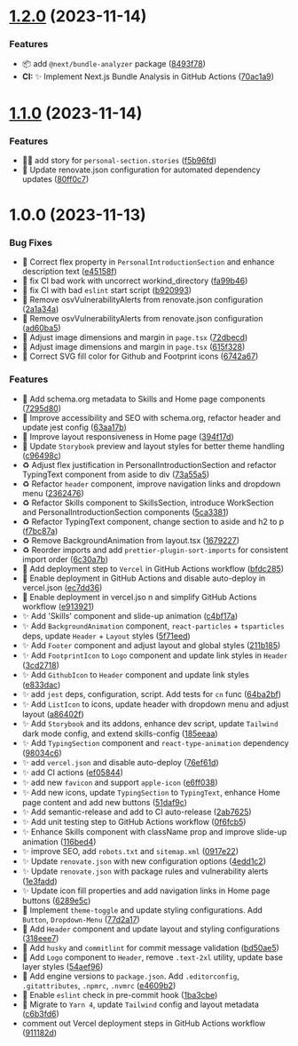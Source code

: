 # [1.2.0](https://github.com/velenyx/velenyx-website/compare/v1.1.0...v1.2.0) (2023-11-14)


### Features

* :package: add `@next/bundle-analyzer` package ([8493f78](https://github.com/velenyx/velenyx-website/commit/8493f782ce670fe64269d4e0dbff15ab9139c10b))
* **CI:** ✨ Implement Next.js Bundle Analysis in GitHub Actions ([70ac1a9](https://github.com/velenyx/velenyx-website/commit/70ac1a9ec426d090cff7b18232611362d95abcd7))

# [1.1.0](https://github.com/velenyx/velenyx-website/compare/v1.0.0...v1.1.0) (2023-11-14)


### Features

* :technologist: add story for `personal-section.stories` ([f5b96fd](https://github.com/velenyx/velenyx-website/commit/f5b96fddf56b33c3cbc23c4420b7302f080f15ca))
* :wrench: Update renovate.json configuration for automated dependency updates ([80ff0c7](https://github.com/velenyx/velenyx-website/commit/80ff0c7c9f60882c0eaa102c0a26552e88d06980))

# 1.0.0 (2023-11-13)


### Bug Fixes

* :bug: Correct flex property in `PersonalIntroductionSection` and enhance description text ([e45158f](https://github.com/velenyx/velenyx-website/commit/e45158f194e44f754b200c25e4fbcc36a4837e0e))
* :green_heart: fix CI bad work with uncorrect workind_directory ([fa99b46](https://github.com/velenyx/velenyx-website/commit/fa99b469c38e0344b28cd78a2d60aeba3195849d))
* :green_heart: fix CI with bad `eslint` start script ([b920993](https://github.com/velenyx/velenyx-website/commit/b9209930f5df700badecaf19ddb96d1b8c0ae2cb))
* :green_heart: Remove osvVulnerabilityAlerts from renovate.json configuration ([2a1a34a](https://github.com/velenyx/velenyx-website/commit/2a1a34a1caaa0fb0847341a6271583511f716666))
* :green_heart: Remove osvVulnerabilityAlerts from renovate.json configuration ([ad60ba5](https://github.com/velenyx/velenyx-website/commit/ad60ba56dbb0203af5d2c121a3bd1ff9f37f6302))
* 🎨 Adjust image dimensions and margin in `page.tsx` ([72dbecd](https://github.com/velenyx/velenyx-website/commit/72dbecd377389d5e20d9e7259d4d6aed44ce261b))
* 🎨 Adjust image dimensions and margin in `page.tsx` ([615f328](https://github.com/velenyx/velenyx-website/commit/615f328a2836a9fa82c4ec52b09dbff501bccf02))
* 🎨 Correct SVG fill color for Github and Footprint icons ([6742a67](https://github.com/velenyx/velenyx-website/commit/6742a6715d5c55822a91aa43c59c064295199e04))


### Features

* :art: Add schema.org metadata to Skills and Home page components ([7295d80](https://github.com/velenyx/velenyx-website/commit/7295d809ad4f4e0564166a49858d26c878e9c726))
* :art: Improve accessibility and SEO with schema.org, refactor header and update jest config ([63aa17b](https://github.com/velenyx/velenyx-website/commit/63aa17bb9d6e937b8d1e3c1c92ce6959e110065c))
* :art: Improve layout responsiveness in Home page ([394f17d](https://github.com/velenyx/velenyx-website/commit/394f17d84383183fac9854ce7a5330dd7bc60564))
* :art: Update `Storybook` preview and layout styles for better theme handling ([c96498c](https://github.com/velenyx/velenyx-website/commit/c96498c0fa0a418408ed3fc9152e388f930c9e22))
* :recycle: Adjust flex justification in PersonalIntroductionSection and refactor TypingText component from aside to div ([73a55a5](https://github.com/velenyx/velenyx-website/commit/73a55a52a680e8a3f4135b8e4173eb391550d64f))
* :recycle: Refactor `header` component, improve navigation links and dropdown menu ([2362476](https://github.com/velenyx/velenyx-website/commit/23624766d1fc58f1aaa24c1982d1f77f3e905ada))
* :recycle: Refactor Skills component to SkillsSection, introduce WorkSection and PersonalIntroductionSection components ([5ca3381](https://github.com/velenyx/velenyx-website/commit/5ca338111c71dee7ec8c66b16f62a21b650b214b))
* :recycle: Refactor TypingText component, change section to aside and h2 to p ([f7bc87a](https://github.com/velenyx/velenyx-website/commit/f7bc87a666619152ad795f08d305b3a374269d95))
* :recycle: Remove BackgroundAnimation from layout.tsx ([1679227](https://github.com/velenyx/velenyx-website/commit/16792279eadde052f72f2fecdc598023643793c4))
* :recycle: Reorder imports and add `prettier-plugin-sort-imports` for consistent import order ([6c30a7b](https://github.com/velenyx/velenyx-website/commit/6c30a7bbfca65307ccec212f0d1086a2954f4f46))
* :rocket: Add deployment step to `Vercel` in GitHub Actions workflow ([bfdc285](https://github.com/velenyx/velenyx-website/commit/bfdc2858c0260d60add853297503a5456c18224a))
* :rocket: Enable deployment in GitHub Actions and disable auto-deploy in vercel.json ([ec7dd36](https://github.com/velenyx/velenyx-website/commit/ec7dd3633fd65aac1998d2c7aa4fa0c19c2fbd9a))
* :rocket: Enable deployment in vercel.jso n and simplify GitHub Actions workflow ([e913921](https://github.com/velenyx/velenyx-website/commit/e913921f5acd30d508ce9d0045f1be6186ea95ea))
* :sparkles: Add 'Skills' component and slide-up animation ([c4bf17a](https://github.com/velenyx/velenyx-website/commit/c4bf17aed65a7f4a97512808c986f4732e854e5b))
* :sparkles: Add `BackgroundAnimation` component, `react-particles` + `tsparticles` deps, update `Header` + `Layout` styles ([5f71eed](https://github.com/velenyx/velenyx-website/commit/5f71eed638c687d0748021ad4d54c5ec571f1175))
* :sparkles: Add `Footer` component and adjust layout and global styles ([211b185](https://github.com/velenyx/velenyx-website/commit/211b185e333dd12ba0bb5ac87f3aa8f34710689a))
* :sparkles: Add `FootprintIcon` to `Logo` component and update link styles in `Header` ([3cd2718](https://github.com/velenyx/velenyx-website/commit/3cd27184fa12cc913b4fadd449b8967e2ac1ec8e))
* :sparkles: Add `GithubIcon` to `Header` component and update link styles ([e833dac](https://github.com/velenyx/velenyx-website/commit/e833dac9dd726aad232b0961351f628603172424))
* :sparkles: add `jest` deps, configuration, script. Add tests for `cn` func ([64ba2bf](https://github.com/velenyx/velenyx-website/commit/64ba2bf3be7c2ba1b0bebd8923f473c8dea2d7f5))
* :sparkles: Add `ListIcon` to icons, update header with dropdown menu and adjust layout ([a86402f](https://github.com/velenyx/velenyx-website/commit/a86402fcf22634f5cfcb06e5826dc99b17249f60))
* :sparkles: Add `Storybook` and its addons, enhance dev script, update `Tailwind` dark mode config, and extend skills-config ([185eeaa](https://github.com/velenyx/velenyx-website/commit/185eeaa2703c81e611271b5b063fa8c4a74e9405))
* :sparkles: Add `TypingSection` component and `react-type-animation` dependency ([98034c6](https://github.com/velenyx/velenyx-website/commit/98034c68df94a0a4ea3c7d9b4f6b04dbf1edf844))
* :sparkles: add `vercel.json` and disable auto-deploy ([76ef61d](https://github.com/velenyx/velenyx-website/commit/76ef61d31e7b49fc95036d0c3106cf63767645d1))
* :sparkles: add CI actions ([ef05844](https://github.com/velenyx/velenyx-website/commit/ef0584447adc0f35d61f505a47dbf965f737d7eb))
* :sparkles: add new `favicon` and support `apple-icon` ([e6ff038](https://github.com/velenyx/velenyx-website/commit/e6ff0382f55f838fe14a823c23ad42764e2f4c8e))
* :sparkles: Add new icons, update `TypingSection` to `TypingText`, enhance Home page content and add new buttons ([51daf9c](https://github.com/velenyx/velenyx-website/commit/51daf9cbe4e7693ee0f8554623ba5612158fe490))
* :sparkles: Add semantic-release and add to CI auto-release ([2ab7625](https://github.com/velenyx/velenyx-website/commit/2ab762540ad304fe766af0c22eafc42a2413edde))
* :sparkles: Add unit testing step to GitHub Actions workflow ([0f6fcb5](https://github.com/velenyx/velenyx-website/commit/0f6fcb52a4fcb1f7af9301f95300f3d9725b5340))
* :sparkles: Enhance Skills component with className prop and improve slide-up animation ([116bed4](https://github.com/velenyx/velenyx-website/commit/116bed4634684f96629efbc690a90cbf369cef33))
* :sparkles: improve SEO, add `robots.txt` and `sitemap.xml` ([0917e22](https://github.com/velenyx/velenyx-website/commit/0917e225d4f2011f7f4ef8a060ca8cb7e93085d2))
* :sparkles: Update `renovate.json` with new configuration options ([4edd1c2](https://github.com/velenyx/velenyx-website/commit/4edd1c214f16ed3088d11b18f5999d75b4694f68))
* :sparkles: Update `renovate.json` with package rules and vulnerability alerts ([1e3fadd](https://github.com/velenyx/velenyx-website/commit/1e3fadde6b5789924379463d21fcf48d2d711fed))
* :sparkles: Update icon fill properties and add navigation links in Home page buttons ([6289e5c](https://github.com/velenyx/velenyx-website/commit/6289e5c5faf7709be18bf40cc5540fd08fd00fc5))
* 🎨 Implement `theme-toggle` and update styling configurations. Add `Button`, `Dropdown-Menu` ([77d2a17](https://github.com/velenyx/velenyx-website/commit/77d2a17e444f1defc45d5e9f66e58c5e7a68520c))
* 🚀 Add `Header` component and update layout and styling configurations ([318eee7](https://github.com/velenyx/velenyx-website/commit/318eee7b5c58f912dce44477aec429baf8c72a1c))
* 🚀 Add `husky` and `commitlint` for commit message validation ([bd50ae5](https://github.com/velenyx/velenyx-website/commit/bd50ae5974723ead7e2d35c5705bc4e903e1732f))
* 🚀 Add `Logo` component to `Header`, remove `.text-2xl` utility, update base layer styles ([54aef96](https://github.com/velenyx/velenyx-website/commit/54aef9606e94723febddb8569dce0d57075796b3))
* 🚀 Add engine versions to `package.json`. Add `.editorconfig`, `.gitattributes`, `.npmrc`, `.nvmrc` ([e4609b2](https://github.com/velenyx/velenyx-website/commit/e4609b272e66c413e9b97576cacb0bf3ea69c1ba))
* 🚀 Enable `eslint` check in pre-commit hook ([1ba3cbe](https://github.com/velenyx/velenyx-website/commit/1ba3cbea56241e83fc791e3dae5bbb8b6f43bb37))
* 🚀 Migrate to `Yarn 4`, update `Tailwind` config and layout metadata ([c6b3fd6](https://github.com/velenyx/velenyx-website/commit/c6b3fd688c36b3c3580f5f6f793f7ae8d93da55c))
* comment out Vercel deployment steps in GitHub Actions workflow ([911182d](https://github.com/velenyx/velenyx-website/commit/911182dd6b179ca6ab88a113297a8777a0c2c59c))
